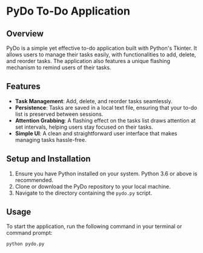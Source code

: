 # PyDo To-Do Application

## Overview
PyDo is a simple yet effective to-do application built with Python's Tkinter. It allows users to manage their tasks easily, with functionalities to add, delete, and reorder tasks. The application also features a unique flashing mechanism to remind users of their tasks.

## Features
- **Task Management**: Add, delete, and reorder tasks seamlessly.
- **Persistence**: Tasks are saved in a local text file, ensuring that your to-do list is preserved between sessions.
- **Attention Grabbing**: A flashing effect on the tasks list draws attention at set intervals, helping users stay focused on their tasks.
- **Simple UI**: A clean and straightforward user interface that makes managing tasks hassle-free.

## Setup and Installation
1. Ensure you have Python installed on your system. Python 3.6 or above is recommended.
2. Clone or download the PyDo repository to your local machine.
3. Navigate to the directory containing the `pydo.py` script.

## Usage
To start the application, run the following command in your terminal or command prompt:

```bash
python pydo.py
